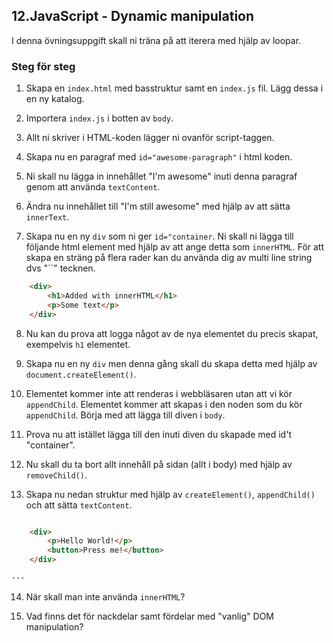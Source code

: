 ## 12.JavaScript - Dynamic manipulation

I denna övningsuppgift skall ni träna på att iterera med hjälp av loopar.

### Steg för steg

1. Skapa en ```index.html``` med basstruktur samt en ```index.js``` fil. Lägg dessa i en ny katalog.

1. Importera ```index.js``` i botten av ```body```.

1. Allt ni skriver i HTML-koden lägger ni ovanför script-taggen.

1. Skapa nu en paragraf med ```id="awesome-paragraph"``` i html koden.

1. Ni skall nu lägga in innehållet "I'm awesome" inuti denna paragraf genom att använda ```textContent```.

1. Ändra nu innehållet till "I'm still awesome" med hjälp av att sätta ```innerText```.

1. Skapa nu en ny ```div``` som ni ger ```id="container```. Ni skall ni lägga till följande html element med hjälp av att ange detta som ```innerHTML```. För att skapa en sträng på flera rader kan du använda dig av multi line string dvs "``" tecknen.

```HTML
	<div>
		<h1>Added with innerHTML</h1>
		<p>Some text</p>
	</div>
```

8. Nu kan du prova att logga något av de nya elementet du precis skapat, exempelvis ```h1``` elementet.

9. Skapa nu en ny ```div``` men denna gång skall du skapa detta med hjälp av ```document.createElement()```. 

10. Elementet kommer inte att renderas i webbläsaren utan att vi kör ```appendChild```. Elementet kommer att skapas i den noden som du kör ```appendChild```. Börja med att lägga till diven i ```body```.

11. Prova nu att istället lägga till den inuti diven du skapade med id't "container".

12. Nu skall du ta bort allt innehåll på sidan (allt i body) med hjälp av ```removeChild()```.

13. Skapa nu nedan struktur med hjälp av ```createElement()```, ```appendChild()``` och  att sätta ```textContent```.

```HTML

	<div>
		<p>Hello World!</p>
		<button>Press me!</button>
	</div>

---
```

14. När skall man inte använda ```innerHTML```?

15. Vad finns det för nackdelar samt fördelar med "vanlig" DOM manipulation?
